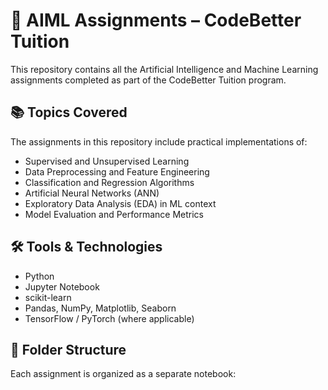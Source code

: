 # 🤖 AIML Assignments – CodeBetter Tuition

This repository contains all the Artificial Intelligence and Machine Learning assignments completed as part of the CodeBetter Tuition program.

## 📚 Topics Covered

The assignments in this repository include practical implementations of:

- Supervised and Unsupervised Learning
- Data Preprocessing and Feature Engineering
- Classification and Regression Algorithms
- Artificial Neural Networks (ANN)
- Exploratory Data Analysis (EDA) in ML context
- Model Evaluation and Performance Metrics

## 🛠️ Tools & Technologies

- Python
- Jupyter Notebook
- scikit-learn
- Pandas, NumPy, Matplotlib, Seaborn
- TensorFlow / PyTorch (where applicable)

## 📁 Folder Structure

Each assignment is organized as a separate notebook:
